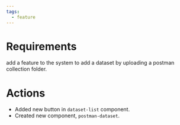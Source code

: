 ```yaml
---
tags:
  - feature
---
```

# Requirements
add a feature to the system to add a dataset by uploading a postman collection folder.
# Actions
-  Added new button in `dataset-list` component.
 - Created new component, `postman-dataset`. 
 